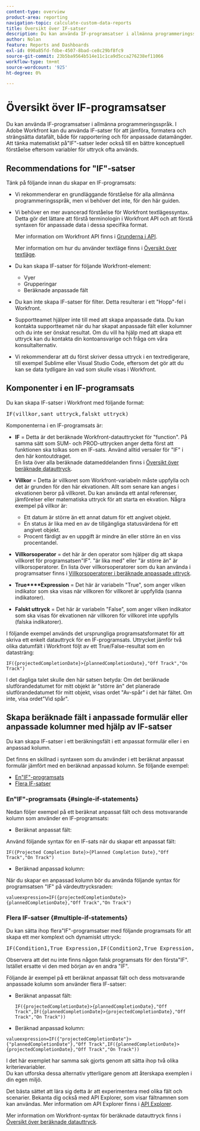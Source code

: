 ```yaml
---
content-type: overview
product-area: reporting
navigation-topic: calculate-custom-data-reports
title: Översikt över IF-satser
description: Du kan använda IF-programsatser i allmänna programmeringsspråk. I Adobe Workfront kan du använda IF-satser för att jämföra, formatera och strängsätta datafält, både för rapportering och för anpassade datamängder. Att tänka matematiskt på"IF"-satser leder också till en bättre konceptuell förståelse eftersom variabler för uttryck ofta används.
author: Nolan
feature: Reports and Dashboards
exl-id: 090a85fd-fdbe-4507-8bad-ce8c29bf8fc9
source-git-commit: 23b5ba9564b514e11c1ca9d5cca276238ef11066
workflow-type: tm+mt
source-wordcount: '925'
ht-degree: 0%

---
```


# Översikt över IF-programsatser

<!-- Audited: 1/2024 -->

Du kan använda IF-programsatser i allmänna programmeringsspråk. I Adobe Workfront kan du använda IF-satser för att jämföra, formatera och strängsätta datafält, både för rapportering och för anpassade datamängder. Att tänka matematiskt på&quot;IF&quot;-satser leder också till en bättre konceptuell förståelse eftersom variabler för uttryck ofta används.

## Recommendations for &quot;IF&quot;-satser

Tänk på följande innan du skapar en IF-programsats:

* Vi rekommenderar en grundläggande förståelse för alla allmänna programmeringsspråk, men vi behöver det inte, för den här guiden.
* Vi behöver en mer avancerad förståelse för Workfront textlägessyntax. Detta gör det lättare att förstå terminologin i Workfront API och att förstå syntaxen för anpassade data i dessa specifika format.

  Mer information om Workfront API finns i [Grunderna i API](../../../wf-api/general/api-basics.md).

  Mer information om hur du använder textläge finns i [Översikt över textläge](../../../reports-and-dashboards/reports/text-mode/understand-text-mode.md).

* Du kan skapa IF-satser för följande Workfront-element:

   * Vyer
   * Grupperingar
   * Beräknade anpassade fält

* Du kan inte skapa IF-satser för filter. Detta resulterar i ett &quot;Hopp&quot;-fel i Workfront.
* Supportteamet hjälper inte till med att skapa anpassade data. Du kan kontakta supportteamet när du har skapat anpassade fält eller kolumner och du inte ser önskat resultat. Om du vill ha hjälp med att skapa ett uttryck kan du kontakta din kontoansvarige och fråga om våra konsultalternativ.
* Vi rekommenderar att du först skriver dessa uttryck i en textredigerare, till exempel Sublime eller Visual Studio Code, eftersom det gör att du kan se data tydligare än vad som skulle visas i Workfront.

## Komponenter i en IF-programsats

Du kan skapa IF-satser i Workfront med följande format:
<pre>IF(villkor,sant uttryck,falskt uttryck)</pre>Komponenterna i en IF-programsats är:

* **IF** = Detta är det beräknade Workfront-datauttrycket för &quot;function&quot;. På samma sätt som SUM- och PROD-uttrycken anger detta först att funktionen ska tolkas som en IF-sats. Använd alltid versaler för &quot;IF&quot; i den här kontoutdraget.\
  En lista över alla beräknade datameddelanden finns i [Översikt över beräknade datauttryck](../../../reports-and-dashboards/reports/calc-cstm-data-reports/calculated-data-expressions.md).

* **Villkor** = Detta är villkoret som Workfront-variabeln måste uppfylla och det är grunden för den här ekvationen. Allt som senare kan anges i ekvationen beror på villkoret. Du kan använda ett antal referenser, jämförelser eller matematiska uttryck för att starta en ekvation. Några exempel på villkor är:

   * Ett datum är större än ett annat datum för ett angivet objekt.
   * En status är lika med en av de tillgängliga statusvärdena för ett angivet objekt.
   * Procent färdigt av en uppgift är mindre än eller större än en viss procentandel.

* **Villkorsoperator** = det här är den operator som hjälper dig att skapa villkoret för programsatsen&quot;IF&quot;. &quot;är lika med&quot; eller &quot;är större än&quot; är villkorsoperatorer. En lista över villkorsoperatorer som du kan använda i programsatser finns i [Villkorsoperatorer i beräknade anpassade uttryck](../../../reports-and-dashboards/reports/calc-cstm-data-reports/condition-operators-calculated-custom-expressions.md).

* **True****Expression** = Det här är variabeln &quot;True&quot;, som anger vilken indikator som ska visas när villkoren för villkoret är uppfyllda (sanna indikatorer).

* **Falskt uttryck** = Det här är variabeln &quot;False&quot;, som anger vilken indikator som ska visas för ekvationen när villkoren för villkoret inte uppfylls (falska indikatorer).

I följande exempel används det ursprungliga programsatsformatet för att skriva ett enkelt datauttryck för en IF-programsats. Uttrycket jämför två olika datumfält i Workfront följt av ett True/False-resultat som en datasträng:

```
IF({projectedCompletionDate}>{plannedCompletionDate},"Off Track","On Track")
```

I det dagliga talet skulle den här satsen betyda: Om det beräknade slutförandedatumet för mitt objekt är &quot;större än&quot; det planerade slutförandedatumet för mitt objekt, visas ordet &quot;Av-spår&quot; i det här fältet. Om inte, visa ordet&quot;Vid spår&quot;.

## Skapa beräknade fält i anpassade formulär eller anpassade kolumner med hjälp av IF-satser

Du kan skapa IF-satser i ett beräkningsfält i ett anpassat formulär eller i en anpassad kolumn.

Det finns en skillnad i syntaxen som du använder i ett beräknat anpassat formulär jämfört med en beräknad anpassad kolumn. Se följande exempel:

* [En&quot;IF&quot;-programsats](#single-if-statements)
* [Flera IF-satser](#multiple-if-statements)

### En&quot;IF&quot;-programsats {#single-if-statements}

Nedan följer exempel på ett beräknat anpassat fält och dess motsvarande kolumn som använder en IF-programsats:

* Beräknat anpassat fält:

Använd följande syntax för en IF-sats när du skapar ett anpassat fält:

```
IF({Projected Completion Date}>{Planned Completion Date},"Off Track","On Track")
```

* Beräknad anpassad kolumn:

När du skapar en anpassad kolumn bör du använda följande syntax för programsatsen &quot;IF&quot; på värdeuttrycksraden:

```
valueexpression=IF({projectedCompletionDate}>{plannedCompletionDate},"Off Track","On Track")
```

### Flera IF-satser {#multiple-if-statements}

Du kan sätta ihop flera&quot;IF&quot;-programsatser med följande programsats för att skapa ett mer komplext och dynamiskt uttryck:

<pre>IF(Condition1,True Expression,IF(Condition2,True Expression,False Expression))</pre>Observera att det nu inte finns någon falsk programsats för den första"IF". Istället ersatte vi den med början av en andra "IF".

Följande är exempel på ett beräknat anpassat fält och dess motsvarande anpassade kolumn som använder flera IF-satser:

* Beräknat anpassat fält:

  ```
  IF({projectedCompletionDate}>{plannedCompletionDate},"Off Track",IF({plannedCompletionDate}>{projectedCompletionDate},"Off Track","On Track"))
  ```

* Beräknad anpassad kolumn:

```
valueexpression=IF({"projectedCompletionDate"}>{"plannedCompletionDate"},"Off Track",IF({plannedCompletionDate}>{projectedCompletionDate},"Off Track","On Track"))
```

I det här exemplet har samma sak gjorts genom att sätta ihop två olika kriterievariabler.\
Du kan utforska dessa alternativ ytterligare genom att återskapa exemplen i din egen miljö.

Det bästa sättet att lära sig detta är att experimentera med olika fält och scenarier. Bekanta dig också med API Explorer, som visar fältnamnen som kan användas. Mer information om API Explorer finns i [API Explorer](../../../wf-api/general/api-explorer.md).

Mer information om Workfront-syntax för beräknade datauttryck finns i [Översikt över beräknade datauttryck](../../../reports-and-dashboards/reports/calc-cstm-data-reports/calculated-data-expressions.md).
